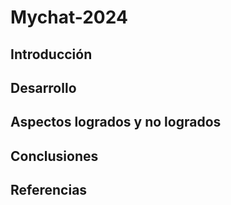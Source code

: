 # Mychat-2024
## Introducción

## Desarrollo

## Aspectos logrados y no logrados 

## Conclusiones

## Referencias

